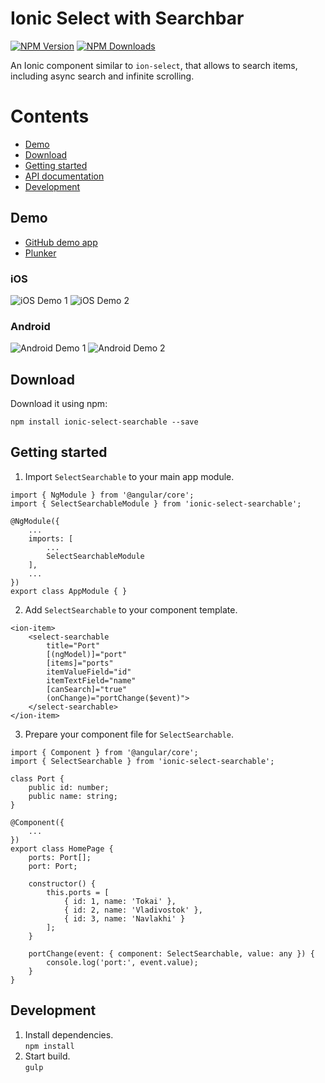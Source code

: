 [npm-image]: https://img.shields.io/npm/v/ionic-select-searchable.svg
[npm-url]: https://npmjs.org/package/ionic-select-searchable
[downloads-image]: https://img.shields.io/npm/dm/ionic-select-searchable.svg

# Ionic Select with Searchbar
[![NPM Version][npm-image]][npm-url]
[![NPM Downloads][downloads-image]][npm-url]

An Ionic component similar to `ion-select`, that allows to search items, including async search and infinite scrolling.

# Contents
* [Demo](#demo)
* [Download](#download)
* [Getting started](#getting-started)
* [API documentation](../../wiki/API-Documentation)
* [Development](#development)

## Demo
* [GitHub demo app](https://github.com/eakoriakin/ionic-select-searchable-demo)
* [Plunker](http://plnkr.co/edit/YzCBKS?p=preview)

### iOS
![iOS Demo 1](demo/ios-1.png)
![iOS Demo 2](demo/ios-2.png)

### Android
![Android Demo 1](demo/android-1.png)
![Android Demo 2](demo/android-2.png)

## Download
Download it using npm:

`npm install ionic-select-searchable --save`

## Getting started

1. Import `SelectSearchable` to your main app module.
```
import { NgModule } from '@angular/core';
import { SelectSearchableModule } from 'ionic-select-searchable';

@NgModule({
    ...
    imports: [
        ...
        SelectSearchableModule
    ],
    ...
})
export class AppModule { }

```
2. Add `SelectSearchable` to your component template.
```
<ion-item>
    <select-searchable
        title="Port"
        [(ngModel)]="port"
        [items]="ports"
        itemValueField="id"
        itemTextField="name"
        [canSearch]="true"
        (onChange)="portChange($event)">
    </select-searchable>
</ion-item>
```
3. Prepare your component file for `SelectSearchable`.
```
import { Component } from '@angular/core';
import { SelectSearchable } from 'ionic-select-searchable';

class Port {
    public id: number;
    public name: string;
}

@Component({
    ...
})
export class HomePage {
    ports: Port[];
    port: Port;

    constructor() {
        this.ports = [
            { id: 1, name: 'Tokai' },
            { id: 2, name: 'Vladivostok' },
            { id: 3, name: 'Navlakhi' }
        ];
    }

    portChange(event: { component: SelectSearchable, value: any }) {
        console.log('port:', event.value);
    }
}
```

## Development
1. Install dependencies.  
`npm install`  
2. Start build.  
`gulp`  
